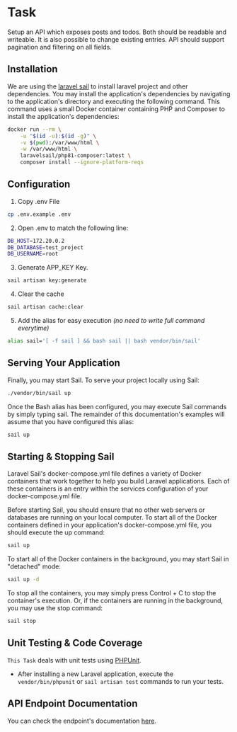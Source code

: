 # Task

Setup an API which exposes posts and todos. Both should be readable and writeable. It is also possible to change existing entries. API should support pagination and filtering on all fields.

## Installation

We are using the [laravel sail](https://laravel.com/docs/9.x/sail/) to install laravel project and other dependencies.
You may install the application's dependencies by navigating to the application's directory and executing the following command. This command uses a small Docker container containing PHP and Composer to install the application's dependencies:


```bash
docker run --rm \
    -u "$(id -u):$(id -g)" \
    -v $(pwd):/var/www/html \
    -w /var/www/html \
    laravelsail/php81-composer:latest \
    composer install --ignore-platform-reqs
```

## Configuration
1. Copy .env File
```bash
cp .env.example .env
```
2. Open .env to match the following line:
```bash
DB_HOST=172.20.0.2
DB_DATABASE=test_project
DB_USERNAME=root
```
3. Generate APP_KEY Key.
```bash
sail artisan key:generate
```
4. Clear the cache
```bash
sail artisan cache:clear
```
5. Add the alias for easy execution _(no need to write full command everytime)_
```bash
alias sail='[ -f sail ] && bash sail || bash vendor/bin/sail'
```

## Serving Your Application

Finally, you may start Sail. To serve your project locally using Sail:

```bash
./vendor/bin/sail up
```

Once the Bash alias has been configured, you may execute Sail commands by simply typing sail. The remainder of this documentation's examples will assume that you have configured this alias:

```bash
sail up
```

## Starting & Stopping Sail

Laravel Sail's docker-compose.yml file defines a variety of Docker containers that work together to help you build Laravel applications. Each of these containers is an entry within the services configuration of your docker-compose.yml file.

Before starting Sail, you should ensure that no other web servers or databases are running on your local computer. To start all of the Docker containers defined in your application's docker-compose.yml file, you should execute the up command:

```bash
sail up
```

To start all of the Docker containers in the background, you may start Sail in "detached" mode:

```bash
sail up -d
```

To stop all the containers, you may simply press Control + C to stop the container's execution. Or, if the containers are running in the background, you may use the stop command:

```bash
sail stop
```

## Unit Testing & Code Coverage

`This Task` deals with unit tests using [PHPUnit](https://phpunit.de/getting-started-with-phpunit.html/).

- After installing a new Laravel application, execute the `vendor/bin/phpunit` or `sail artisan test` commands to run your tests.

## API Endpoint Documentation

You can check the endpoint's documentation [here](https://documenter.getpostman.com/view/4041071/UzJQquCL).
